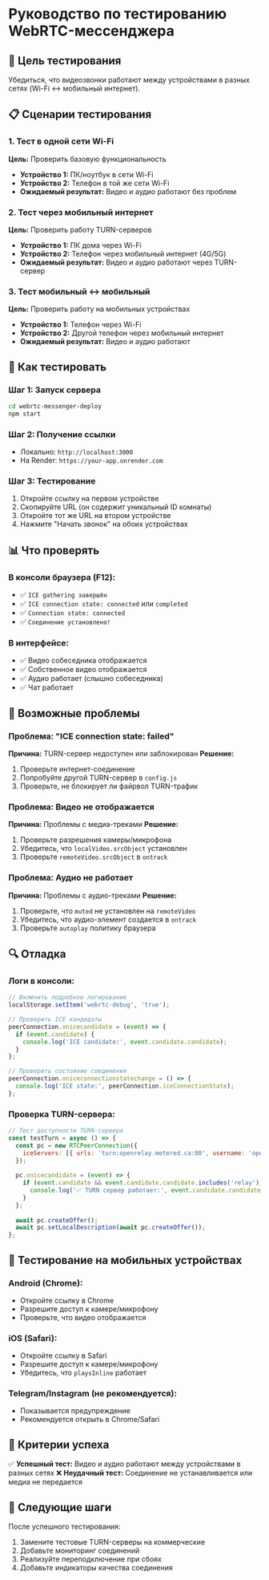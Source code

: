 # Руководство по тестированию WebRTC-мессенджера

## 🎯 Цель тестирования
Убедиться, что видеозвонки работают между устройствами в разных сетях (Wi-Fi ↔ мобильный интернет).

## 📋 Сценарии тестирования

### 1. Тест в одной сети Wi-Fi
**Цель:** Проверить базовую функциональность
- **Устройство 1:** ПК/ноутбук в сети Wi-Fi
- **Устройство 2:** Телефон в той же сети Wi-Fi
- **Ожидаемый результат:** Видео и аудио работают без проблем

### 2. Тест через мобильный интернет
**Цель:** Проверить работу TURN-серверов
- **Устройство 1:** ПК дома через Wi-Fi
- **Устройство 2:** Телефон через мобильный интернет (4G/5G)
- **Ожидаемый результат:** Видео и аудио работают через TURN-сервер

### 3. Тест мобильный ↔ мобильный
**Цель:** Проверить работу на мобильных устройствах
- **Устройство 1:** Телефон через Wi-Fi
- **Устройство 2:** Другой телефон через мобильный интернет
- **Ожидаемый результат:** Видео и аудио работают

## 🔧 Как тестировать

### Шаг 1: Запуск сервера
```bash
cd webrtc-messenger-deploy
npm start
```

### Шаг 2: Получение ссылки
- Локально: `http://localhost:3000`
- На Render: `https://your-app.onrender.com`

### Шаг 3: Тестирование
1. Откройте ссылку на первом устройстве
2. Скопируйте URL (он содержит уникальный ID комнаты)
3. Откройте тот же URL на втором устройстве
4. Нажмите "Начать звонок" на обоих устройствах

## 📊 Что проверять

### В консоли браузера (F12):
- ✅ `ICE gathering завершён`
- ✅ `ICE connection state: connected` или `completed`
- ✅ `Connection state: connected`
- ✅ `Соединение установлено!`

### В интерфейсе:
- ✅ Видео собеседника отображается
- ✅ Собственное видео отображается
- ✅ Аудио работает (слышно собеседника)
- ✅ Чат работает

## 🚨 Возможные проблемы

### Проблема: "ICE connection state: failed"
**Причина:** TURN-сервер недоступен или заблокирован
**Решение:** 
1. Проверьте интернет-соединение
2. Попробуйте другой TURN-сервер в `config.js`
3. Проверьте, не блокирует ли файрвол TURN-трафик

### Проблема: Видео не отображается
**Причина:** Проблемы с медиа-треками
**Решение:**
1. Проверьте разрешения камеры/микрофона
2. Убедитесь, что `localVideo.srcObject` установлен
3. Проверьте `remoteVideo.srcObject` в `ontrack`

### Проблема: Аудио не работает
**Причина:** Проблемы с аудио-треками
**Решение:**
1. Проверьте, что `muted` не установлен на `remoteVideo`
2. Убедитесь, что аудио-элемент создается в `ontrack`
3. Проверьте `autoplay` политику браузера

## 🔍 Отладка

### Логи в консоли:
```javascript
// Включить подробное логирование
localStorage.setItem('webrtc-debug', 'true');

// Проверить ICE кандидаты
peerConnection.onicecandidate = (event) => {
  if (event.candidate) {
    console.log('ICE candidate:', event.candidate.candidate);
  }
};

// Проверить состояние соединения
peerConnection.oniceconnectionstatechange = () => {
  console.log('ICE state:', peerConnection.iceConnectionState);
};
```

### Проверка TURN-сервера:
```javascript
// Тест доступности TURN-сервера
const testTurn = async () => {
  const pc = new RTCPeerConnection({
    iceServers: [{ urls: 'turn:openrelay.metered.ca:80', username: 'openrelayproject', credential: 'openrelayproject' }]
  });
  
  pc.onicecandidate = (event) => {
    if (event.candidate && event.candidate.candidate.includes('relay')) {
      console.log('✅ TURN сервер работает:', event.candidate.candidate);
    }
  };
  
  await pc.createOffer();
  await pc.setLocalDescription(await pc.createOffer());
};
```

## 📱 Тестирование на мобильных устройствах

### Android (Chrome):
- Откройте ссылку в Chrome
- Разрешите доступ к камере/микрофону
- Проверьте, что видео отображается

### iOS (Safari):
- Откройте ссылку в Safari
- Разрешите доступ к камере/микрофону
- Убедитесь, что `playsInline` работает

### Telegram/Instagram (не рекомендуется):
- Показывается предупреждение
- Рекомендуется открыть в Chrome/Safari

## 🎯 Критерии успеха

✅ **Успешный тест:** Видео и аудио работают между устройствами в разных сетях
❌ **Неудачный тест:** Соединение не устанавливается или медиа не передается

## 🔄 Следующие шаги

После успешного тестирования:
1. Замените тестовые TURN-серверы на коммерческие
2. Добавьте мониторинг соединений
3. Реализуйте переподключение при сбоях
4. Добавьте индикаторы качества соединения


